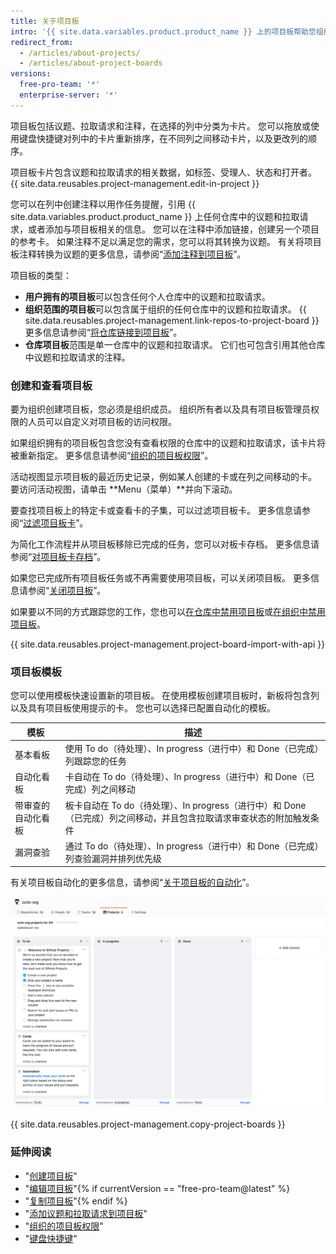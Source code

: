 ```yaml
---
title: 关于项目板
intro: '{{ site.data.variables.product.product_name }} 上的项目板帮助您组织工作和排列工作的优先级。 您可以为特定功能工作、全面的路线图甚至发布检查列表创建项目板。 通过项目板可以灵活地创建适合需求的自定义工作流程。'
redirect_from:
  - /articles/about-projects/
  - /articles/about-project-boards
versions:
  free-pro-team: '*'
  enterprise-server: '*'
---
```


项目板包括议题、拉取请求和注释，在选择的列中分类为卡片。 您可以拖放或使用键盘快捷键对列中的卡片重新排序，在不同列之间移动卡片，以及更改列的顺序。

项目板卡片包含议题和拉取请求的相关数据，如标签、受理人、状态和打开者。 {{ site.data.reusables.project-management.edit-in-project }}

您可以在列中创建注释以用作任务提醒，引用 {{ site.data.variables.product.product_name }} 上任何仓库中的议题和拉取请求，或者添加与项目板相关的信息。 您可以在注释中添加链接，创建另一个项目的参考卡。 如果注释不足以满足您的需求，您可以将其转换为议题。 有关将项目板注释转换为议题的更多信息，请参阅“[添加注释到项目板](/articles/adding-notes-to-a-project-board)”。

项目板的类型：

- **用户拥有的项目板**可以包含任何个人仓库中的议题和拉取请求。
- **组织范围的项目板**可以包含属于组织的任何仓库中的议题和拉取请求。  {{ site.data.reusables.project-management.link-repos-to-project-board }}更多信息请参阅“[将仓库链接到项目板](/articles/linking-a-repository-to-a-project-board)”。
- **仓库项目板**范围是单一仓库中的议题和拉取请求。 它们也可包含引用其他仓库中议题和拉取请求的注释。

### 创建和查看项目板

要为组织创建项目板，您必须是组织成员。 组织所有者以及具有项目板管理员权限的人员可以自定义对项目板的访问权限。

如果组织拥有的项目板包含您没有查看权限的仓库中的议题和拉取请求，该卡片将被重新指定。  更多信息请参阅“[组织的项目板权限](/articles/project-board-permissions-for-an-organization)”。

活动视图显示项目板的最近历史记录，例如某人创建的卡或在列之间移动的卡。 要访问活动视图，请单击 **Menu（菜单）**并向下滚动。

要查找项目板上的特定卡或查看卡的子集，可以过滤项目板卡。 更多信息请参阅“[过滤项目板卡](/articles/filtering-cards-on-a-project-board)”。

为简化工作流程并从项目板移除已完成的任务，您可以对板卡存档。 更多信息请参阅“[对项目板卡存档](/articles/archiving-cards-on-a-project-board)”。

如果您已完成所有项目板任务或不再需要使用项目板，可以关闭项目板。 更多信息请参阅“[关闭项目板](/articles/closing-a-project-board)”。

如果要以不同的方式跟踪您的工作，您也可以[在仓库中禁用项目板](/articles/disabling-project-boards-in-a-repository)或[在组织中禁用项目板](/articles/disabling-project-boards-in-your-organization)。

{{ site.data.reusables.project-management.project-board-import-with-api }}

### 项目板模板

您可以使用模板快速设置新的项目板。 在使用模板创建项目板时，新板将包含列以及具有项目板使用提示的卡。 您也可以选择已配置自动化的模板。

| 模板        | 描述                                                                    |
| --------- | --------------------------------------------------------------------- |
| 基本看板      | 使用 To do（待处理）、In progress（进行中）和 Done（已完成）列跟踪您的任务                      |
| 自动化看板     | 卡自动在 To do（待处理）、In progress（进行中）和 Done（已完成）列之间移动                      |
| 带审查的自动化看板 | 板卡自动在 To do（待处理）、In progress（进行中）和 Done（已完成）列之间移动，并且包含拉取请求审查状态的附加触发条件 |
| 漏洞查验      | 通过 To do（待处理）、In progress（进行中）和 Done（已完成）列查验漏洞并排列优先级                  |

有关项目板自动化的更多信息，请参阅“[关于项目板的自动化](/articles/about-automation-for-project-boards)”。

![带看板模板的项目板](/assets/images/help/projects/project-board-basic-kanban-template.png)

{{ site.data.reusables.project-management.copy-project-boards }}

### 延伸阅读

- "[创建项目板](/articles/creating-a-project-board)"
- "[编辑项目板](/articles/editing-a-project-board)"{% if currentVersion == "free-pro-team@latest" %}
- "[复制项目板](/articles/copying-a-project-board)"{% endif %}
- "[添加议题和拉取请求到项目板](/articles/adding-issues-and-pull-requests-to-a-project-board)"
- "[组织的项目板权限](/articles/project-board-permissions-for-an-organization)"
- "[键盘快捷键](/articles/keyboard-shortcuts/#project-boards)"
